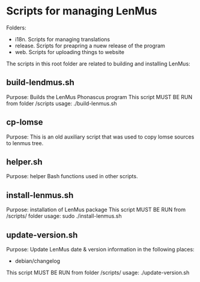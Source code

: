 # Scripts for managing LenMus

Folders:
- i18n. Scripts for managing translations
- release. Scripts for preapring a nuew release of the program
- web. Scripts for uploading things to website

The scripts in this root folder are related to building and installing LenMus:



## build-lendmus.sh

Purpose: Builds the LenMus Phonascus program
This script MUST BE RUN from folder <root>/scripts
usage: ./build-lenmus.sh



## cp-lomse
Purpose: This is an old auxiliary script that was used to copy lomse sources to lenmus tree.



## helper.sh
Purpose: helper Bash functions used in other scripts.



## install-lenmus.sh

Purpose: installation of LenMus package
This script MUST BE RUN from <root>/scripts/ folder
usage: sudo ./install-lenmus.sh




## update-version.sh

Purpose: Update LenMus date & version information in the following places:
- debian/changelog

This script MUST BE RUN from folder <root>/scripts/
usage: ./update-version.sh <major> <minor> <patch>
